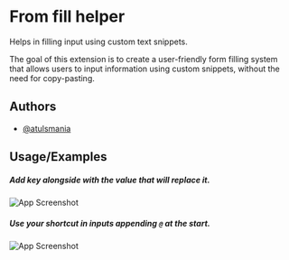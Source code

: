 # From fill helper

Helps in filling input using custom text snippets.

The goal of this extension is to create a user-friendly form filling system that allows users to input information using custom snippets, without the need for copy-pasting.

## Authors

- [@atulsmania](https://www.github.com/atulsmania)

## Usage/Examples

##### Add key alongside with the value that will replace it.

![App Screenshot](https://i.ibb.co/x3xVJxz/use-shortcut.gif)

##### Use your shortcut in inputs appending `@` at the start.

![App Screenshot](https://i.ibb.co/MZvf9jD/add-shortcut.gif)
